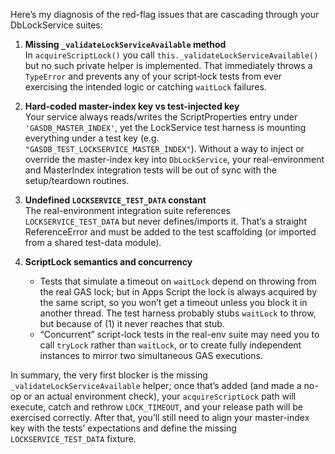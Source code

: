 Here’s my diagnosis of the red-flag issues that are cascading through your DbLockService suites:

1.  **Missing `_validateLockServiceAvailable` method**  
    In `acquireScriptLock()` you call `this._validateLockServiceAvailable()` but no such private helper is implemented.  That immediately throws a `TypeError` and prevents any of your script‐lock tests from ever exercising the intended logic or catching `waitLock` failures.

2.  **Hard-coded master-index key vs test-injected key**  
    Your service always reads/writes the ScriptProperties entry under `'GASDB_MASTER_INDEX'`, yet the LockService test harness is mounting everything under a test key (e.g. `"GASDB_TEST_LOCKSERVICE_MASTER_INDEX"`).  Without a way to inject or override the master-index key into `DbLockService`, your real-environment and MasterIndex integration tests will be out of sync with the setup/teardown routines.

3.  **Undefined `LOCKSERVICE_TEST_DATA` constant**  
    The real-environment integration suite references `LOCKSERVICE_TEST_DATA` but never defines/imports it.  That’s a straight ReferenceError and must be added to the test scaffolding (or imported from a shared test-data module).

4.  **ScriptLock semantics and concurrency**  
    -  Tests that simulate a timeout on `waitLock` depend on throwing from the real GAS lock; but in Apps Script the lock is always acquired by the same script, so you won’t get a timeout unless you block it in another thread.  The test harness probably stubs `waitLock` to throw, but because of (1) it never reaches that stub.  
    -  “Concurrent” script-lock tests in the real-env suite may need you to call `tryLock` rather than `waitLock`, or to create fully independent instances to mirror two simultaneous GAS executions.  

In summary, the very first blocker is the missing `_validateLockServiceAvailable` helper; once that’s added (and made a no-op or an actual environment check), your `acquireScriptLock` path will execute, catch and rethrow `LOCK_TIMEOUT`, and your release path will be exercised correctly.  After that, you’ll still need to align your master-index key with the tests’ expectations and define the missing `LOCKSERVICE_TEST_DATA` fixture.